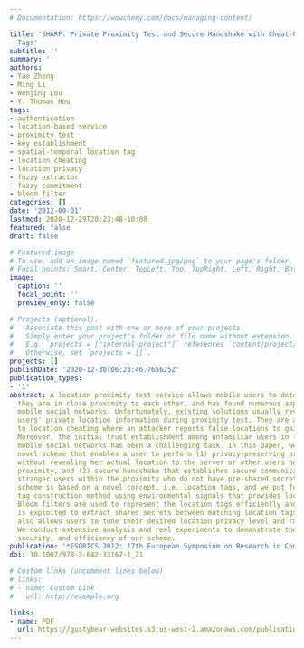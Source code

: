 ```yaml
---
# Documentation: https://wowchemy.com/docs/managing-content/

title: 'SHARP: Private Proximity Test and Secure Handshake with Cheat-Proof Location
  Tags'
subtitle: ''
summary: ''
authors:
- Yao Zheng
- Ming Li
- Wenjing Lou
- Y. Thomas Hou
tags:
- authentication
- location-based service
- proximity test
- key establishment
- spatial-temporal location tag
- location cheating
- location privacy
- fuzzy extractor
- fuzzy commitment
- bloom filter
categories: []
date: '2012-09-01'
lastmod: 2020-12-29T20:23:48-10:00
featured: false
draft: false

# Featured image
# To use, add an image named `featured.jpg/png` to your page's folder.
# Focal points: Smart, Center, TopLeft, Top, TopRight, Left, Right, BottomLeft, Bottom, BottomRight.
image:
  caption: ''
  focal_point: ''
  preview_only: false

# Projects (optional).
#   Associate this post with one or more of your projects.
#   Simply enter your project's folder or file name without extension.
#   E.g. `projects = ["internal-project"]` references `content/project/deep-learning/index.md`.
#   Otherwise, set `projects = []`.
projects: []
publishDate: '2020-12-30T06:23:46.765625Z'
publication_types:
- '1'
abstract: A location proximity test service allows mobile users to determine whether
  they are in close proximity to each other, and has found numerous applications in
  mobile social networks. Unfortunately, existing solutions usually reveal much of
  users' private location information during proximity test. They are also vulnerable
  to location cheating where an attacker reports false locations to gain advantage.
  Moreover, the initial trust establishment among unfamiliar users in large scale
  mobile social networks has been a challenging task. In this paper, we propose a
  novel scheme that enables a user to perform (1) privacy-preserving proximity test
  without revealing her actual location to the server or other users not within the
  proximity, and (2) secure handshake that establishes secure communications among
  stranger users within the proximity who do not have pre-shared secret. The proposed
  scheme is based on a novel concept, i.e. location tags, and we put forward a location
  tag construction method using environmental signals that provides location unforgeability.
  Bloom filters are used to represent the location tags efficiently and a fuzzy extractor
  is exploited to extract shared secrets between matching location tags. Our solution
  also allows users to tune their desired location privacy level and range of proximity.
  We conduct extensive analysis and real experiments to demonstrate the feasibility,
  security, and efficiency of our scheme.
publication: '*ESORICS 2012: 17th European Symposium on Research in Computer Security*'
doi: 10.1007/978-3-642-33167-1_21

# Custom links (uncomment lines below)
# links:
# - name: Custom Link
#   url: http://example.org

links:
- name: PDF
  url: https://gustybear-websites.s3.us-west-2.amazonaws.com/publication-zheng-sharp-private-proximity-2012/Zheng+et+al.+-+2012+-+SHARP+Private+Proximity+Test+and+Secure+Handshake.pdf
---
```

